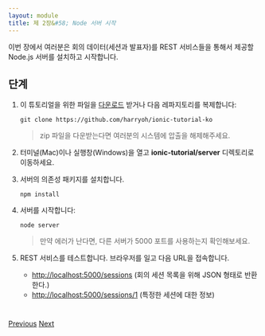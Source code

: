 ```yaml
---
layout: module
title: 제 2장&#58; Node 서버 시작
---
```

<!--
In this module, you install and start a Node.js server that exposes the conference data (sessions and speakers) through a set of REST services.
-->
이번 장에서 여러분은 회의 데이터(세션과 발표자)를 REST 서비스들을 통해서 제공할 Node.js 서버를 설치하고 시작합니다.

<!--
## Steps

1. Download the supporting files for this tutorial [here](https://github.com/ccoenraets/ionic-tutorial/archive/master.zip), or clone the repository:

    ```
    git clone https://github.com/ccoenraets/ionic-tutorial
    ```

    > If you downloaded the zip file, unzip it anywhere on your file system.

1. Open a terminal window (Mac) or a command window (Windows), and navigate (cd) to the **ionic-tutorial/server** directory

1. Install the server dependencies:
    ```
    npm install
    ```
1. Start the server:

    ```
    node server
    ```
  
    > If you get an error, make sure you don't have another server listening on port 5000.

1. Test the REST services. Open a browser and access the following URLs:
    - [http://localhost:5000/sessions](http://localhost:5000/sessions) (for a list of conference sessions returned as a JSON document)
    - [http://localhost:5000/sessions/1](http://localhost:5000/sessions/1) (for information about a specific session )
-->
## 단계

1. 이 튜토리얼을 위한 파일을 [다운로드](https://github.com/ccoenraets/ionic-tutorial/archive/master.zip) 받거나 다음 레파지토리를 복제합니다:

    ```
    git clone https://github.com/harryoh/ionic-tutorial-ko
    ```

    > zip 파일을 다운받는다면 여러분의 시스템에 압출을 해제해주세요.

1. 터미널(Mac)이나 실행창(Windows)을 열고 **ionic-tutorial/server** 디렉토리로 이동하세요.

1. 서버의 의존성 패키지를 설치합니다.

    ```
    npm install
    ```

1. 서버를 시작합니다:

    ```
    node server
    ```
  
    > 만약 에러가 난다면, 다른 서버가 5000 포트를 사용하는지 확인해보세요.

1. REST 서비스를 테스트합니다. 브라우저를 일고 다음 URL을 접속합니다.
    - [http://localhost:5000/sessions](http://localhost:5000/sessions) (회의 세션 목록을 위해 JSON 형태로 반환한다.)
    - [http://localhost:5000/sessions/1](http://localhost:5000/sessions/1) (특정한 세션에 대한 정보)


<div class="row" style="margin-top:40px;">
<div class="col-sm-12">
<a href="install-ionic.html" class="btn btn-default"><i class="glyphicon glyphicon-chevron-left"></i> 
Previous</a>
<a href="create-ionic-application.html" class="btn btn-default pull-right">Next <i class="glyphicon 
glyphicon-chevron-right"></i></a>
</div>
</div>


